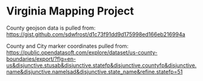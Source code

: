# Virginia Mapping Project

County geojson data is pulled from: https://gist.github.com/sdwfrost/d1c73f91dd9d175998ed166eb216994a

County and City marker coordinates pulled from: https://public.opendatasoft.com/explore/dataset/us-county-boundaries/export/?flg=en-us&disjunctive.stusab&disjunctive.statefp&disjunctive.countyfp&disjunctive.name&disjunctive.namelsad&disjunctive.state_name&refine.statefp=51

